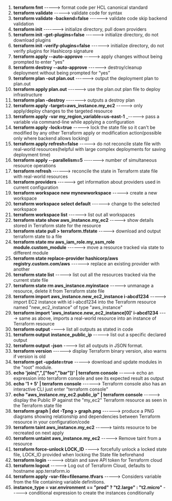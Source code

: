 1. **terraform fmt** -----> format code per HCL canonical standard
2. **terraform validate** -----> validate code for syntax
3. **terraform validate -backend=false** ------> validate code skip backend validation
4. **terraform init** -------> initialize directory, pull down providers
5. **terraform init -get-plugins=false** ------> initialize directory, do not download plugins
6. **terraform init -verify-plugins=false** ------> initialize directory, do not verify plugins for Hashicorp signature
7. **terraform apply --auto-approve** -----> apply changes without being prompted to enter "yes"
8. **terraform destroy --auto-approve** ------> destroy/cleanup deployment without being prompted for “yes”
9. **terraform plan -out plan.out** ------> output the deployment plan to plan.out
10. **terraform apply plan.out** ------> use the plan.out plan file to deploy infrastructure
11. **terraform plan -destroy** -------> outputs a destroy plan
12. **terraform apply -target=aws_instance.my_ec2** -----> only apply/deploy changes to the targeted resource
13. **terraform apply -var my_region_variable=us-east-1** _-----> pass a variable via command-line while applying a configuration
14. **terraform apply -lock=true** -----> lock the state file so it can't be modified by any other Terraform apply or modification action(possible only where backend allows locking)
15. **terraform apply refresh=false** -----> do not reconcile state file with real-world resources(helpful with large complex deployments for saving deployment time)
16. **terraform apply --parallelism=5** -------> number of simultaneous resource operations
17. **terraform refresh** ------> reconcile the state in Terraform state file with real-world resources
18. **terraform providers** ------> get information about providers used in current configuration
19. **terraform workspace new mynewworkspace** -----> create a new workspace
20. **terraform workspace select default** ------> change to the selected workspace
21. **terraform workspace list** ------> list out all workspaces
22. **terraform state show aws_instance.my_ec2** -----> show details stored in Terraform state for the resource
23. **terraform state pull > terraform.tfstate** -----> download and output terraform state to a file
24. **terraform state mv aws_iam_role.my_ssm_role module.custom_module** ------> move a resource tracked via state to different module
25. **terraform state replace-provider hashicorp/aws registry.custom.com/aws** ------> replace an existing provider with another
26. **terraform state list** -----> list out all the resources tracked via the current state file
27. **terraform state rm  aws_instance.myinstace** -----> unmanage a resource, delete it from Terraform state file
28. **terraform import aws_instance.new_ec2_instance i-abcd1234** -----> import EC2 instance with id i-abcd1234 into the Terraform resource named "new_ec2_instance" of type "aws_instance"
29. **terraform import 'aws_instance.new_ec2_instance[0]' i-abcd1234** ----> same as above, imports a real-world resource into an instance of Terraform resource
30. **terraform output** ----> list all outputs as stated in code
31. **terraform output instance_public_ip** -----> list out a specific declared output
32. **terraform output -json** ----> list all outputs in JSON format.
33. **terraform version** ------> display Terraform binary version, also warns if version is old
34. **terraform get -update=true** -----> download and update modules in the "root" module.
35. **echo 'join(",",["foo","bar"])' | terraform console** -----> echo an expression into terraform console and see its expected result as output
36. **echo '1 + 5' | terraform console** ------> Terraform console also has an interactive CLI just enter "terraform console"
37. **echo "aws_instance.my_ec2.public_ip" | terraform console** -----> display the Public IP against the "my_ec2" Terraform resource as seen in the Terraform state file
38. **terraform graph | dot -Tpng > graph.png** ------> produce a PNG diagrams showing relationship and dependencies between Terraform resource in your configuration/code
39. **terraform taint aws_instance.my_ec2** -----> taints resource to be recreated on next apply
40. **terraform untaint aws_instance.my_ec2** -----> Remove taint from a resource
41. **terraform force-unlock LOCK_ID** ----> forcefully unlock a locked state file, LOCK_ID provided when locking the State file beforehand
42. **terraform login** -----> obtain and save API token for Terraform cloud
43. **terraform logout** -----> Log out of Terraform Cloud, defaults to hostname app.terraform.io
44. **terraform apply -var-file=filename.tfvars** -----> Considers variable from the file containing variable definitions.
45. **instance_type = var.environment == "prod" ? "t2.large" : "t2.micro"** -----> conditional expression to create the instances conditionally 
